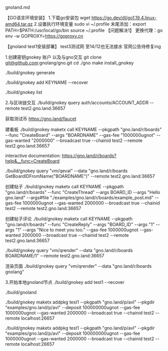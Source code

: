 gnoland.md

【GO语言环境安装】
1.下载go安装包
     wget  https://go.dev/dl/go1.19.4.linux-amd64.tar.gz
2.设置执行环境变量
    sudo vi ~/.profile
        末尾添加：export PATH=$PATH:/usr/local/go/bin
    source ~/.profile
【问题解决1】
更换代理：go env -w GOPROXY=https://goproxy.cn

【gnoland test1安装部署】 
    test3测试网 至14/12也无法接水 官网公告待修复ing

1.创建密钥gnokey 账户 以及与gno交互
git clone git@github.com:gnolang/gno.git
cd ./gno
make install_gnokey

./build/gnokey generate

./build/gnokey add KEYNAME --recover

./build/gnokey list


2.与区块链交互
./build/gnokey query auth/accounts/ACCOUNT_ADDR --remote test2.gno.land:36657

获取测试币
https://gno.land/faucet

建看板
./build/gnokey maketx call KEYNAME --pkgpath "gno.land/r/boards" --func "CreateBoard" --args "BOARDNAME" --gas-fee "1000000ugnot" --gas-wanted "2000000" --broadcast true --chainid test2 --remote test2.gno.land:36657

interactive documentation: https://gno.land/r/boards?help&__func=CreateBoard

./build/gnokey query "vm/qeval" --data "gno.land/r/boards
GetBoardIDFromName(\"BOARDNAME\")" --remote test2.gno.land:36657

创建帖子
./build/gnokey maketx call KEYNAME --pkgpath "gno.land/r/boards" --func "CreateThread" --args BOARD_ID --args "Hello gno.land" --args\#file "./examples/gno.land/r/boards/example_post.md" --gas-fee 1000000ugnot --gas-wanted 2000000 --broadcast true --chainid test2 --remote test2.gno.land:36657

创建帖子评论
./build/gnokey maketx call KEYNAME --pkgpath "gno.land/r/boards" --func "CreateReply" --args "BOARD_ID" --args "1" --args "1" --args "Nice to meet you too." --gas-fee 1000000ugnot --gas-wanted 2000000 --broadcast true --chainid test2 --remote test2.gno.land:36657

./build/gnokey query "vm/qrender" --data "gno.land/r/boards
BOARDNAME/1" --remote test2.gno.land:36657

渲染页面
./build/gnokey query "vm/qrender" --data "gno.land/r/boards
gnolang"

3.开始本地gnoland节点
./build/gnokey add test1 --recover

./build/gnoland

./build/gnokey maketx addpkg test1 --pkgpath "gno.land/p/avl" --pkgdir "examples/gno.land/p/avl" --deposit 100000000ugnot --gas-fee 1000000ugnot --gas-wanted 2000000 --broadcast true --chainid test2 --remote localhost:26657

./build/gnokey maketx addpkg test1 --pkgpath "gno.land/p/avl" --pkgdir "examples/gno.land/p/avl" --deposit 100000000ugnot --gas-fee 1000000ugnot --gas-wanted 2000000 --broadcast true --chainid test2 --remote localhost:26657
